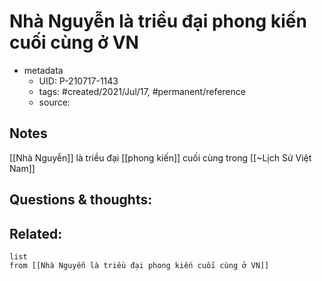 # Nhà Nguyễn là triều đại phong kiến cuối cùng ở VN

- metadata
	- UID: P-210717-1143
	- tags: #created/2021/Jul/17, #permanent/reference
	- source: 

## Notes
[[Nhà Nguyễn]] là triều đại [[phong kiến]] cuối cùng trong [[~Lịch Sử Việt Nam]]

## Questions & thoughts:

## Related:
```dataview
list
from [[Nhà Nguyễn là triều đại phong kiến cuối cùng ở VN]]
```
